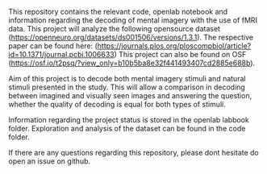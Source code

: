 This repository contains the relevant code, openlab notebook and information regarding the decoding of mental imagery with the use of fMRI data. This project will analyze the following opensource dataset (https://openneuro.org/datasets/ds001506/versions/1.3.1). The respective paper can be found here: (https://journals.plos.org/ploscompbiol/article?id=10.1371/journal.pcbi.1006633) This project can also be found on OSF (https://osf.io/t2psq/?view_only=b10b5ba8e32f441493407cd2885e688b).

Aim of this project is to decode both mental imagery stimuli and natural stimuli presented in the study. This will allow a comparison in decoding between imagined and visually seen images and answering the question, whether the quality of decoding is equal for both types of stimuli.

Information regarding the project status is stored in the openlab labbook folder. Exploration and analysis of the dataset can be found in the code folder. 

If there are any questions regarding this repository, please dont hesitate do open an issue on github. 